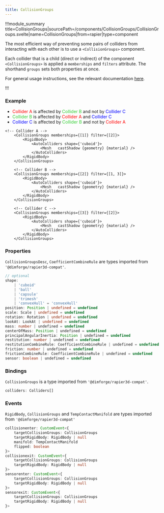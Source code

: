 ```yaml
---
title: CollisionGroups
---
```


<script lang="ts">
import Wrapper from '$examples/rapier/collision-groups/Wrapper.svelte'
</script>

!!!module_summary title=CollisionGroups|sourcePath=/components/CollisionGroups/CollisionGroups.svelte|name=CollisionGroups|from=rapier|type=component

The most efficient way of preventing some pairs of colliders from interacting with each other is to use a `<CollisionGroups>` component.

Each collider that is a child (direct or indirect) of the component `<CollisionGroups>` is applied a `memberships` and `filters` attribute. The shorthand `groups` sets both properties at once.

For general usage instructions, see the relevant documentation [here](https://rapier.rs/docs/user_guides/javascript/colliders#collision-groups-and-solver-groups).


!!!

### Example

- <span style="color: red">Collider A</span> is affected by <span style="color: limegreen">Collider B</span> and not by <span style="color: blue">Collider C</span>
- <span style="color: limegreen">Collider B</span> is affected by <span style="color: red">Collider A</span> and <span style="color: blue">Collider C</span>
- <span style="color: blue">Collider C</span> is affected by <span style="color: limegreen">Collider B</span> and not by <span style="color: red">Collider A</span>

<ExampleWrapper>
  <Wrapper />
</ExampleWrapper>

```svelte
<!-- Collider A -->
	<CollisionGroups memberships={[1]} filter={[2]}>
		<RigidBody>
			<AutoColliders shape={'cuboid'}>
				<Mesh	castShadow {geometry} {material} />
			</AutoColliders>
		</RigidBody>
	</CollisionGroups>

	<!-- Collider B -->
	<CollisionGroups memberships={[2]} filter={[1, 3]}>
		<RigidBody>
			<AutoColliders shape={'cuboid'}>
				<Mesh	castShadow {geometry} {material} />
			</AutoColliders>
		</RigidBody>
	</CollisionGroups>

	<!-- Collider C -->
	<CollisionGroups memberships={[3]} filter={[2]}>
		<RigidBody>
			<AutoColliders shape={'cuboid'}>
				<Mesh	castShadow {geometry} {material} />
			</AutoColliders>
		</RigidBody>
	</CollisionGroups>
```

### Properties

`CollisionGroupsDesc`, `CoefficientCombineRule` are types imported from `'@dimforge/rapier3d-compat'`.

```ts
// optional
shape:
	| 'cuboid'
	| 'ball'
	| 'capsule'
	| 'trimesh'
	| 'convexHull' = 'convexHull'
position: Position | undefined = undefined
scale: Scale | undefined = undefined
rotation: Rotation | undefined = undefined
lookAt: LookAt | undefined = undefined
mass: number | undefined = undefined
centerOfMass: Position | undefined = undefined
principalAngularInertia: Position | undefined = undefined
restitution: number | undefined = undefined
restitutionCombineRule: CoefficientCombineRule | undefined = undefined
friction: number | undefined = undefined
frictionCombineRule: CoefficientCombineRule | undefined = undefined
sensor: boolean | undefined = undefined
```

### Bindings

`CollisionGroups` is a type imported from `'@dimforge/rapier3d-compat'`.

```ts
colliders: Colliders[]
```

### Events

`RigidBody`, `CollisionGroups` and `TempContactManifold` are types imported from `'@dimforge/rapier3d-compat'`

```ts
collisionenter: CustomEvent<{
	targetCollisionGroups: CollisionGroups
	targetRigidBody: RigidBody | null
	manifold: TempContactManifold
	flipped: boolean
}>
collisionexit: CustomEvent<{
	targetCollisionGroups: CollisionGroups
	targetRigidBody: RigidBody | null
}>
sensorenter: CustomEvent<{
	targetCollisionGroups: CollisionGroups
	targetRigidBody: RigidBody | null
}>
sensorexit: CustomEvent<{
	targetCollisionGroups: CollisionGroups
	targetRigidBody: RigidBody | null
}>
```
